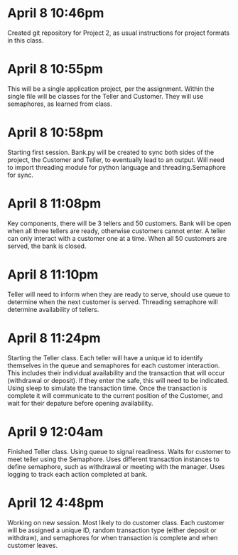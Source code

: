 # April 8 10:46pm

Created git repository for Project 2, as usual instructions for project formats in this class.

# April 8 10:55pm

This will be a single application project, per the assignment. Within the single file will be classes for the Teller and Customer. They will use semaphores, as learned from class.

# April 8 10:58pm

Starting first session. Bank.py will be created to sync both sides of the project, the Customer and Teller, to eventually lead to an output. Will need to import threading module for python language and threading.Semaphore for sync. 

# April 8 11:08pm

Key components, there will be 3 tellers and 50 customers. Bank will be open when all three tellers are ready, otherwise customers cannot enter. A teller can only interact with a customer one at a time. When all 50 customers are served, the bank is closed.

# April 8 11:10pm

Teller will need to inform when they are ready to serve, should use queue to determine when the next customer is served. Threading semaphore will determine availability of tellers.

# April 8 11:24pm

Starting the Teller class. Each teller will have a unique id to identify themselves in the queue and semaphores for each customer interaction. This includes their individual availability and the transaction that will occur (withdrawal or deposit). If they enter the safe, this will need to be indicated. Using sleep to simulate the transaction time. Once the transaction is complete it will communicate to the current position of the Customer, and wait for their depature before opening availability.

# April 9 12:04am

Finished Teller class. Using queue to signal readiness. Waits for customer to meet teller using the Semaphore. Uses different transaction instances to define semaphore, such as withdrawal or meeting with the manager. Uses logging to track each action completed at bank.

# April 12 4:48pm

Working on new session. Most likely to do customer class. Each customer will be assigned a unique ID, random transaction type (either deposit or withdraw), and semaphores for when transaction is complete and when customer leaves.